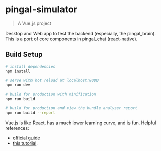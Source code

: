 # pingal-simulator

> A Vue.js project

Desktop and Web app to test the backend (especially, the pingal_brain). 
This is a port of core components in pingal_chat (react-native).  
 
## Build Setup

``` bash
# install dependencies
npm install

# serve with hot reload at localhost:8080
npm run dev

# build for production with minification
npm run build

# build for production and view the bundle analyzer report
npm run build --report
```

Vue.js is like React, has a much lower learning curve, and is fun. Helpful references:
- [official guide](https://vuejs.org/v2/guide/) 
- [this tutorial](https://coligo.io/learn-vuex-by-building-notes-app/).
